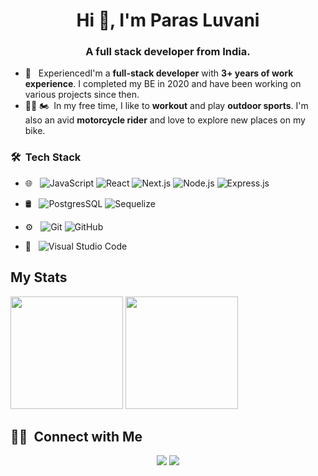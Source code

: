 <h1 align="center">Hi 👋, I'm Paras Luvani</h1>
<h3 align="center">A full stack developer from India.</h3>

- 🤔 &nbsp; ExperiencedI'm a **full-stack developer** with **3+ years of work experience**. I completed my BE in 2020 and have been working on various projects since then.
- 🏋️‍♂️ 🏍️ &nbsp;In my free time, I like to **workout** and play **outdoor sports**. I'm also an avid **motorcycle rider** and love to explore new places on my bike.



### 🛠 &nbsp;Tech Stack

- 🌐 &nbsp;
  ![JavaScript](https://img.shields.io/badge/-JavaScript-333333?style=flat&logo=javascript)
  ![React](https://img.shields.io/badge/-React-333333?style=flat&logo=react)
  ![Next.js](https://img.shields.io/badge/-Next.js-333333?style=flat&logo=next.js) ![Node.js](https://img.shields.io/badge/-Node.js-333333?style=flat&logo=node.js)
![Express.js](https://img.shields.io/badge/Express.js-333333?style=flat&logo=express&logoColor=white)
  
- 🛢 &nbsp;
  ![PostgresSQL](https://img.shields.io/badge/PostgreSQL-333333??style=flat&logo=postgresql)
  ![Sequelize](https://img.shields.io/badge/Sequelize-333333??style=flat&logo=sequelize)

- ⚙️ &nbsp;
  ![Git](https://img.shields.io/badge/-Git-333333?style=flat&logo=git)
  ![GitHub](https://img.shields.io/badge/-GitHub-333333?style=flat&logo=github)
- 🔧 &nbsp;
  ![Visual Studio Code](https://img.shields.io/badge/-Visual%20Studio%20Code-333333?style=flat&logo=visual-studio-code&logoColor=007ACC)


## My Stats
<p>
  <img height="180em" src="https://github-readme-stats.vercel.app/api?username=parasluvani&show_icons=true&theme=radical" />
  <img height="180em" src="https://github-readme-stats-eight-theta.vercel.app/api/top-langs/?username=luvaniparas&theme=radical&layout=compact&exclude_lang=java+r" />
</p>


##  🤝🏻 &nbsp;Connect with Me

<p align="center">
<a href="https://www.linkedin.com/in/paras-luvani-733391180/"><img src="https://img.shields.io/badge/-Paras%20Luvani-0077B5?style=flat-square&logo=Linkedin&logoColor=white"/></a>
<a href="parasluvani1@gamil.com"><img src="https://img.shields.io/badge/-parasluvani1@gamil.com-D14836?style=flat-square&logo=Gmail&logoColor=white"/></a>
